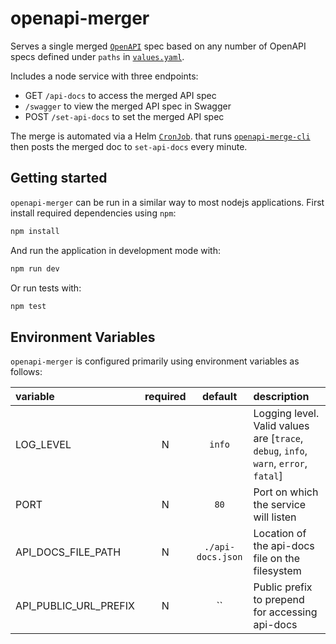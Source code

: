 # openapi-merger

Serves a single merged [`OpenAPI`](https://swagger.io/specification/) spec based on any number of OpenAPI specs defined under `paths` in [`values.yaml`](https://github.com/digicatapult/helm-charts/blob/main/charts/wasp-open-api/values.yaml).

Includes a node service with three endpoints:

- GET `/api-docs` to access the merged API spec
- `/swagger` to view the merged API spec in Swagger
- POST `/set-api-docs` to set the merged API spec

The merge is automated via a Helm [`CronJob`](helm/wasp-open-api/templates/cronjob.yaml). that runs [`openapi-merge-cli`](https://www.npmjs.com/package/openapi-merge-cli) then posts the merged doc to `set-api-docs` every minute.

## Getting started

`openapi-merger` can be run in a similar way to most nodejs applications. First install required dependencies using `npm`:

```sh
npm install
```

And run the application in development mode with:

```sh
npm run dev
```

Or run tests with:

```sh
npm test
```

## Environment Variables

`openapi-merger` is configured primarily using environment variables as follows:

| variable              | required |      default      | description                                                                          |
| :-------------------- | :------: | :---------------: | :----------------------------------------------------------------------------------- |
| LOG_LEVEL             |    N     |      `info`       | Logging level. Valid values are [`trace`, `debug`, `info`, `warn`, `error`, `fatal`] |
| PORT                  |    N     |       `80`        | Port on which the service will listen                                                |
| API_DOCS_FILE_PATH    |    N     | `./api-docs.json` | Location of the api-docs file on the filesystem                                      |
| API_PUBLIC_URL_PREFIX |    N     |        ``         | Public prefix to prepend for accessing api-docs                                      |
